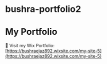 # bushra-portfolio2
# My Portfolio

🔗 Visit my Wix Portfolio:  
[https://bushraejaz892.wixsite.com/my-site-5](https://bushraejaz892.wixsite.com/my-site-5)
